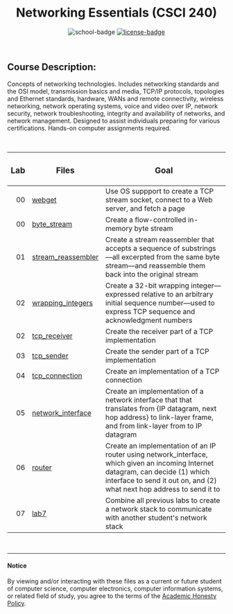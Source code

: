 <div align="center">

# Networking Essentials (CSCI 240)

![school-badge]
[![license-badge]][LICENSE]

</div>

<!-- badge info -->
[school-badge]:https://img.shields.io/badge/MJC-CSci%20240-silver?labelColor=darkblue&style=for-the-badge
[license-badge]:https://img.shields.io/github/license/parasiticfrisk/basic-cognitive-process?color=success&&style=for-the-badge
[LICENSE]:LICENSE "MIT License"

<br>

## Course Description:
Concepts of networking technologies. Includes networking standards and the OSI model, transmission  basics  and  media,  TCP/IP  protocols,  topologies  and  Ethernet  standards,  hardware,  WANs  and  remote  connectivity,  wireless  networking,  network  operating  systems, voice and video over IP, network security, network troubleshooting, integrity and availability of networks, and network management. Designed to assist individuals preparing for various certifications. Hands-on computer assignments required.

<br>

| <h3 align="center">Lab</h3> | <h3 align="center">Files</h3> | <h3 align="center">Goal</h3>                                                                                                                                                                               |
| --------------------------: | :---------------------------- | :--------------------------------------------------------------------------------------------------------------------------------------------------------------------------------------------------------- |
|                          00 | [webget]                      | Use OS suppport to create a TCP stream socket, connect to a Web server, and fetch a page                                                                                                                   |
|                          00 | [byte_stream]                 | Create a flow-controlled in-memory byte stream                                                                                                                                                             |
|                          01 | [stream_reassembler]          | Create a stream reassembler that accepts a sequence of substrings—all excerpted from the same byte stream—and reassemble them back into the original stream                                                |
|                          02 | [wrapping_integers]           | Create a 32-bit wrapping integer—expressed relative to an arbitrary initial sequence number—used to express TCP sequence and acknowledgment numbers                                                        |
|                          02 | [tcp_receiver]                | Create the receiver part of a TCP implementation                                                                                                                                                           |
|                          03 | [tcp_sender]                  | Create the sender part of a TCP implementation                                                                                                                                                             |
|                          04 | [tcp_connection]              | Create an implementation of a TCP connection                                                                                                                                                               |
|                          05 | [network_interface]           | Create an implementation of a network interface that that translates from {IP datagram, next hop address} to link-layer frame, and from link-layer from to IP datagram                                     |
|                          06 | [router]                      | Create an implementation of an IP router using network_interface, which given an incoming Internet datagram, can decide (1) which interface to send it out on, and (2) what next hop address to send it to |
|                          07 | [lab7]                        | Combine all previous labs to create a network stack to communicate with another student's network stack                                                                                                    |

<!-- lab quick links -->
[webget]:sponge/apps/webget.cc
[byte_stream]:sponge/libsponge/byte_stream.cc
[stream_reassembler]:sponge/libsponge/stream_reassembler.cc
[wrapping_integers]:sponge/libsponge/wrapping_integers.cc
[tcp_receiver]:sponge/libsponge/tcp_receiver.cc
[tcp_sender]:sponge/libsponge/tcp_sender.cc
[tcp_connection]:sponge/libsponge/tcp_connection.cc
[network_interface]:sponge/libsponge/network_interface.cc
[router]:sponge/libsponge/router.cc
[lab7]:sponge/apps/lab7.cc

<br>

---
#### Notice
By viewing and/or interacting with these files as a current or future student of computer science, computer electronics, computer information systems, or related field of study, you agree to the terms of the [Academic Honesty Policy].

[Academic Honesty Policy]:../academic_honesty_policy
